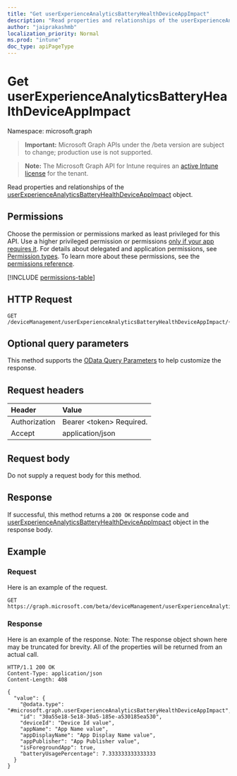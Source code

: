 ```yaml
---
title: "Get userExperienceAnalyticsBatteryHealthDeviceAppImpact"
description: "Read properties and relationships of the userExperienceAnalyticsBatteryHealthDeviceAppImpact object."
author: "jaiprakashmb"
localization_priority: Normal
ms.prod: "intune"
doc_type: apiPageType
---
```


# Get userExperienceAnalyticsBatteryHealthDeviceAppImpact

Namespace: microsoft.graph

> **Important:** Microsoft Graph APIs under the /beta version are subject to change; production use is not supported.

> **Note:** The Microsoft Graph API for Intune requires an [active Intune license](https://go.microsoft.com/fwlink/?linkid=839381) for the tenant.

Read properties and relationships of the [userExperienceAnalyticsBatteryHealthDeviceAppImpact](../resources/intune-devices-userexperienceanalyticsbatteryhealthdeviceappimpact.md) object.

## Permissions
Choose the permission or permissions marked as least privileged for this API. Use a higher privileged permission or permissions [only if your app requires it](/graph/permissions-overview#best-practices-for-using-microsoft-graph-permissions). For details about delegated and application permissions, see [Permission types](/graph/permissions-overview#permission-types). To learn more about these permissions, see the [permissions reference](/graph/permissions-reference).

<!-- { "blockType": "permissions", "name": "intune_devices_userexperienceanalyticsbatteryhealthdeviceappimpact_get" } -->
[!INCLUDE [permissions-table](../includes/permissions/intune-devices-userexperienceanalyticsbatteryhealthdeviceappimpact-get-permissions.md)]

## HTTP Request
<!-- {
  "blockType": "ignored"
}
-->
``` http
GET /deviceManagement/userExperienceAnalyticsBatteryHealthDeviceAppImpact/{userExperienceAnalyticsBatteryHealthDeviceAppImpactId}
```

## Optional query parameters
This method supports the [OData Query Parameters](/graph/query-parameters) to help customize the response.

## Request headers
|Header|Value|
|:---|:---|
|Authorization|Bearer &lt;token&gt; Required.|
|Accept|application/json|

## Request body
Do not supply a request body for this method.

## Response
If successful, this method returns a `200 OK` response code and [userExperienceAnalyticsBatteryHealthDeviceAppImpact](../resources/intune-devices-userexperienceanalyticsbatteryhealthdeviceappimpact.md) object in the response body.

## Example

### Request
Here is an example of the request.
``` http
GET https://graph.microsoft.com/beta/deviceManagement/userExperienceAnalyticsBatteryHealthDeviceAppImpact/{userExperienceAnalyticsBatteryHealthDeviceAppImpactId}
```

### Response
Here is an example of the response. Note: The response object shown here may be truncated for brevity. All of the properties will be returned from an actual call.
``` http
HTTP/1.1 200 OK
Content-Type: application/json
Content-Length: 408

{
  "value": {
    "@odata.type": "#microsoft.graph.userExperienceAnalyticsBatteryHealthDeviceAppImpact",
    "id": "30a55e18-5e18-30a5-185e-a530185ea530",
    "deviceId": "Device Id value",
    "appName": "App Name value",
    "appDisplayName": "App Display Name value",
    "appPublisher": "App Publisher value",
    "isForegroundApp": true,
    "batteryUsagePercentage": 7.333333333333333
  }
}
```
